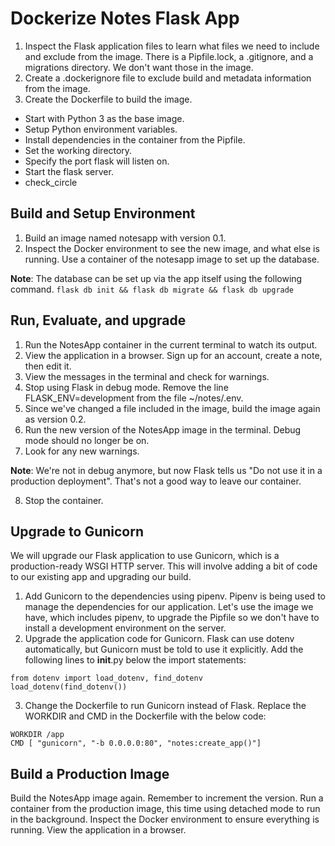 # Dockerize Notes Flask App

1. Inspect the Flask application files to learn what files we need to include and exclude from the image. There is a Pipfile.lock, a .gitignore, and a migrations directory. We don't want those in the image.
2. Create a .dockerignore file to exclude build and metadata information from the image.
3. Create the Dockerfile to build the image.
  - Start with Python 3 as the base image.
  - Setup Python environment variables.
  - Install dependencies in the container from the Pipfile.
  - Set the working directory.
  - Specify the port flask will listen on.
  - Start the flask server.
  - check_circle


## Build and Setup Environment
1. Build an image named notesapp with version 0.1.
2. Inspect the Docker environment to see the new image, and what else is running.
Use a container of the notesapp image to set up the database.

**Note**: The database can be set up via the app itself using the following command.
  `flask db init && flask db migrate && flask db upgrade`

## Run, Evaluate, and upgrade 

1. Run the NotesApp container in the current terminal to watch its output.
2. View the application in a browser. Sign up for an account, create a note, then edit it.
3. View the messages in the terminal and check for warnings.
4. Stop using Flask in debug mode.
  Remove the line FLASK_ENV=development from the file ~/notes/.env.
5. Since we've changed a file included in the image, build the image again as version 0.2.
6. Run the new version of the NotesApp image in the terminal. Debug mode should no longer be on.
7. Look for any new warnings.

**Note**: We're not in debug anymore, but now Flask tells us "Do not use it in a production deployment". That's not a good way to leave our container.

8. Stop the container.


## Upgrade to Gunicorn

We will upgrade our Flask application to use Gunicorn, which is a production-ready WSGI HTTP server. This will involve adding a bit of code to our existing app and upgrading our build.

1. Add Gunicorn to the dependencies using pipenv.
  Pipenv is being used to manage the dependencies for our application. Let's use the image we have, which includes pipenv, to upgrade the Pipfile so we don't have to install a development environment on the server.
2.  Upgrade the application code for Gunicorn.
  Flask can use dotenv automatically, but Gunicorn must be told to use it explicitly. Add the following lines to __init__.py below the import statements:
``` 
from dotenv import load_dotenv, find_dotenv
load_dotenv(find_dotenv())
```
3. Change the Dockerfile to run Gunicorn instead of Flask.
  Replace the WORKDIR and CMD in the Dockerfile with the below code:
```
WORKDIR /app
CMD [ "gunicorn", "-b 0.0.0.0:80", "notes:create_app()"]
```

## Build a Production Image

Build the NotesApp image again. Remember to increment the version.
Run a container from the production image, this time using detached mode to run in the background.
Inspect the Docker environment to ensure everything is running.
View the application in a browser.
